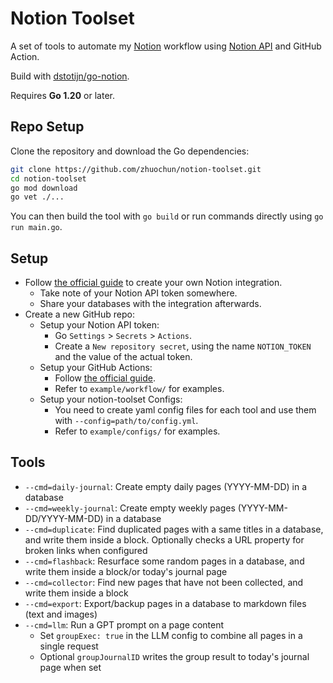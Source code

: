 # Notion Toolset

A set of tools to automate my [Notion](https://www.notion.so/) workflow using [Notion API](https://developers.notion.com/reference) and GitHub Action.

Build with [dstotijn/go-notion](https://pkg.go.dev/github.com/dstotijn/go-notion).

Requires **Go 1.20** or later.

## Repo Setup

Clone the repository and download the Go dependencies:

```bash
git clone https://github.com/zhuochun/notion-toolset.git
cd notion-toolset
go mod download
go vet ./...
```

You can then build the tool with `go build` or run commands directly using
`go run main.go`.

## Setup

- Follow [the official guide](https://developers.notion.com/docs/getting-started) to create your own Notion integration.
  - Take note of your Notion API token somewhere.
  - Share your databases with the integration afterwards.
- Create a new GitHub repo:
  - Setup your Notion API token:
    - Go `Settings` > `Secrets` > `Actions`.
    - Create a `New repository secret`, using the name `NOTION_TOKEN` and the value of the actual token.
  - Setup your GitHub Actions:
    - Follow [the official guide](https://docs.github.com/en/actions/quickstart).
    - Refer to `example/workflow/` for examples.
  - Setup your notion-toolset Configs:
    - You need to create yaml config files for each tool and use them with `--config=path/to/config.yml`.
    - Refer to `example/configs/` for examples.

## Tools

- `--cmd=daily-journal`: Create empty daily pages (YYYY-MM-DD) in a database
- `--cmd=weekly-journal`: Create empty weekly pages (YYYY-MM-DD/YYYY-MM-DD) in a database
- `--cmd=duplicate`: Find duplicated pages with a same titles in a database, and write them inside a block. Optionally checks a URL property for broken links when configured
- `--cmd=flashback`: Resurface some random pages in a database, and write them inside a block/or today's journal page
- `--cmd=collector`: Find new pages that have not been collected, and write them inside a block
- `--cmd=export`: Export/backup pages in a database to markdown files (text and images)
- `--cmd=llm`: Run a GPT prompt on a page content
  - Set `groupExec: true` in the LLM config to combine all pages in a single request
  - Optional `groupJournalID` writes the group result to today's journal page when set
